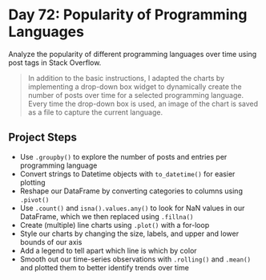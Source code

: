 # Day 72: Popularity of Programming Languages

Analyze the popularity of different programming languages over time using post tags in Stack Overflow.

>In addition to the basic instructions, I adapted the charts by implementing a drop-down box widget to dynamically create the number of posts over time for a selected programming language. Every time the drop-down box is used, an image of the chart is saved as a file to capture the current language.

## Project Steps
- Use `.groupby()` to explore the number of posts and entries per programming language
- Convert strings to Datetime objects with `to_datetime()` for easier plotting
- Reshape our DataFrame by converting categories to columns using `.pivot()`
- Use `.count()` and `isna().values.any()` to look for NaN values in our DataFrame, which we then replaced using `.fillna()`
- Create (multiple) line charts using `.plot()` with a for-loop
- Style our charts by changing the size, labels, and upper and lower bounds of our axis
- Add a legend to tell apart which line is which by color
- Smooth out our time-series observations with `.rolling()` and `.mean()` and plotted them to better identify trends over time
